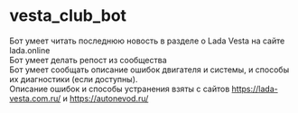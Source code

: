 # vesta_club_bot
Бот умеет читать последнюю новость в разделе о Lada Vesta на сайте lada.online  
Бот умеет делать репост из сообщества  
Бот умеет сообщать описание ошибок двигателя и системы, и способы их диагностики (если доступны).  
Описание ошибок и способы устранения взяты с сайтов https://lada-vesta.com.ru/ и https://autonevod.ru/  

